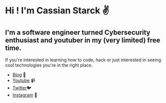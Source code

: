 # Hi ! I'm Cassian Starck ✌️

## I'm a software engineer turned Cybersecurity enthusiast and youtuber in my (very limited) free time. 
If you're interested in learning how to code, hack or just interested in seeing cool technologies you're in the right place.

* [Blog](https://cassianstarck.github.io/) 📝
* [Youtube](https://www.youtube.com/channel/UCLB9Ez8vUxMvPlDL1tcwPaQ) 📹
* [Twitter](https://twitter.com/CassianStarck)🐦
* [Instagram](https://www.instagram.com/cassianstarck/) 📸

